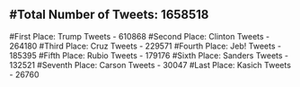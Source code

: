 #Total Number of Tweets: 1658518 
---
#First Place: Trump Tweets - 610868
#Second Place: Clinton Tweets - 264180
#Third Place: Cruz Tweets - 229571
#Fourth Place: Jeb! Tweets - 185395
#Fifth Place: Rubio Tweets - 179176
#Sixth Place: Sanders Tweets - 132521
#Seventh Place: Carson Tweets - 30047
#Last Place: Kasich Tweets - 26760
